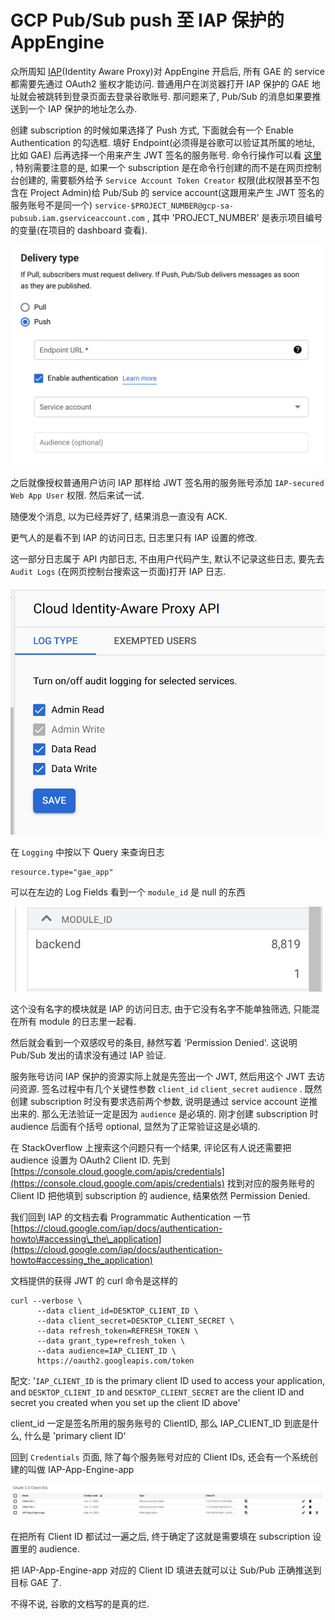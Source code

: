 # GCP Pub/Sub push 至 IAP 保护的 AppEngine

众所周知 [IAP](https://cloud.google.com/iap/docs)\(Identity Aware Proxy\)对 AppEngine 开启后, 所有 GAE 的 service 都需要先通过 OAuth2 鉴权才能访问. 普通用户在浏览器打开 IAP 保护的 GAE 地址就会被跳转到登录页面去登录谷歌账号. 那问题来了, Pub/Sub 的消息如果要推送到一个 IAP 保护的地址怎么办.

创建 subscription 的时候如果选择了 Push 方式, 下面就会有一个 Enable Authentication 的勾选框. 填好 Endpoint\(必须得是谷歌可以验证其所属的地址, 比如 GAE\) 后再选择一个用来产生 JWT 签名的服务账号. 命令行操作可以看 [这里](https://cloud.google.com/pubsub/docs/push?&_ga=2.110393165.-939952904.1598953677&_gac=1.256953081.1606183934.CjwKCAiA2O39BRBjEiwApB2IkmhMo1jn8TcOqrVfoniXrotePn5M0mR_ZVpVeQMYEYZMpr7I2FRUkRoCz7gQAvD_BwE#setting_up_for_push_authentication) , 特别需要注意的是, 如果一个 subscription 是在命令行创建的而不是在网页控制台创建的, 需要额外给予 `Service Account Token Creator` 权限\(此权限甚至不包含在 Project Admin\)给 Pub/Sub 的 service account\(这跟用来产生 JWT 签名的服务账号不是同一个\) `service-$PROJECT_NUMBER@gcp-sa-pubsub.iam.gserviceaccount.com` , 其中 'PROJECT\_NUMBER' 是表示项目编号的变量\(在项目的 dashboard 查看\).

![](../.gitbook/assets/image%20%2864%29.png)

之后就像授权普通用户访问 IAP 那样给 JWT 签名用的服务账号添加 `IAP-secured Web App User` 权限. 然后来试一试.

随便发个消息, 以为已经弄好了, 结果消息一直没有 ACK.

更气人的是看不到 IAP 的访问日志, 日志里只有 IAP 设置的修改.

这一部分日志属于 API 内部日志, 不由用户代码产生, 默认不记录这些日志, 要先去 `Audit Logs` \(在网页控制台搜索这一页面\)打开 IAP 日志.

![](../.gitbook/assets/image%20%2862%29.png)

在 `Logging` 中按以下 Query 来查询日志

```text
resource.type="gae_app"
```

可以在左边的 Log Fields 看到一个 `module_id` 是 null 的东西

![](../.gitbook/assets/image%20%2863%29.png)

这个没有名字的模块就是 IAP 的访问日志, 由于它没有名字不能单独筛选, 只能混在所有 module 的日志里一起看.

然后就会看到一个双感叹号的条目, 赫然写着 'Permission Denied'. 这说明 Pub/Sub 发出的请求没有通过 IAP 验证.

服务账号访问 IAP 保护的资源实际上就是先签出一个 JWT, 然后用这个 JWT 去访问资源. 签名过程中有几个关键性参数 `client_id` `client_secret` `audience` . 既然创建 subscription 时没有要求选前两个参数, 说明是通过 service account 逆推出来的. 那么无法验证一定是因为 `audience` 是必填的. 刚才创建 subscription 时 audience 后面有个括号 optional, 显然为了正常验证这是必填的.

在 StackOverflow 上搜索这个问题只有一个结果, 评论区有人说还需要把 audience 设置为 OAuth2 Client ID. 先到 [https://console.cloud.google.com/apis/credentials](https://console.cloud.google.com/apis/credentials) 找到对应的服务账号的 Client ID 把他填到 subscription 的 audience, 结果依然 Permission Denied.

我们回到 IAP 的文档去看 Programmatic Authentication 一节 [https://cloud.google.com/iap/docs/authentication-howto\#accessing\_the\_application](https://cloud.google.com/iap/docs/authentication-howto#accessing_the_application)

文档提供的获得 JWT 的 curl 命令是这样的

```text
curl --verbose \
      --data client_id=DESKTOP_CLIENT_ID \
      --data client_secret=DESKTOP_CLIENT_SECRET \
      --data refresh_token=REFRESH_TOKEN \
      --data grant_type=refresh_token \
      --data audience=IAP_CLIENT_ID \
      https://oauth2.googleapis.com/token
```

配文: '`IAP_CLIENT_ID` is the primary client ID used to access your application, and `DESKTOP_CLIENT_ID` and `DESKTOP_CLIENT_SECRET` are the client ID and secret you created when you set up the client ID above'

client\_id 一定是签名所用的服务账号的 ClientID, 那么 IAP\_CLIENT\_ID 到底是什么, 什么是 'primary client ID'

回到 `Credentials` 页面, 除了每个服务账号对应的 Client IDs, 还会有一个系统创建的叫做 IAP-App-Engine-app

![](../.gitbook/assets/image%20%2861%29.png)

在把所有 Client ID 都试过一遍之后, 终于确定了这就是需要填在 subscription 设置里的 audience.

把 IAP-App-Engine-app 对应的 Client ID 填进去就可以让 Sub/Pub 正确推送到目标 GAE 了.

不得不说, 谷歌的文档写的是真的烂.

